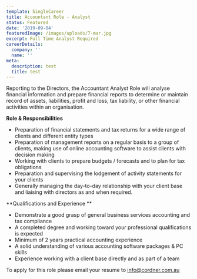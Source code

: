 ```yaml
---
template: SingleCareer
title: Accountant Role - Analyst
status: Featured
date: '2019-09-04'
featuredImage: /images/uploads/7-mar.jpg
excerpt: Full Time Analyst Required
careerDetails:
  company: ''
  name: ''
meta:
  description: test
  title: test
---
```

Reporting to the Directors, the Accountant Analyst Role will analyse financial information and prepare financial reports to determine or maintain record of assets, liabilities, profit and loss, tax liability, or other financial activities within an organisation.

**Role & Responsibilities**

* Preparation of financial statements and tax returns for a wide range of clients and different entity types
* Preparation of management reports on a regular basis to a group of clients, making use of online accounting software to assist clients with decision making
* Working with clients to prepare budgets / forecasts and to plan for tax obligations
* Preparation and supervising the lodgement of activity statements for your clients
* Generally managing the day-to-day relationship with your client base and liaising with directors as and when required.

**Qualifications and Experience
**

* Demonstrate a good grasp of general business services accounting and tax compliance 
* A completed degree and working toward your professional qualifications is expected
* Minimum of 2 years practical accounting experience
* A solid understanding of various accounting software packages & PC skills
* Experience working with a client base directly and as part of a team

To apply for this role please email your resume to [info@cordner.com.au](info@cordner.com.au)

